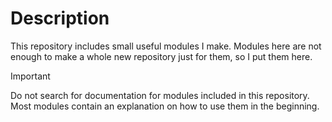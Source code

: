 # Description
This repository includes small useful modules I make. Modules here are not enough to make a whole new repository just for them, so I put them here.


> [!IMPORTANT]
> Do not search for documentation for modules included in this repository.
> Most modules contain an explanation on how to use them in the beginning.
